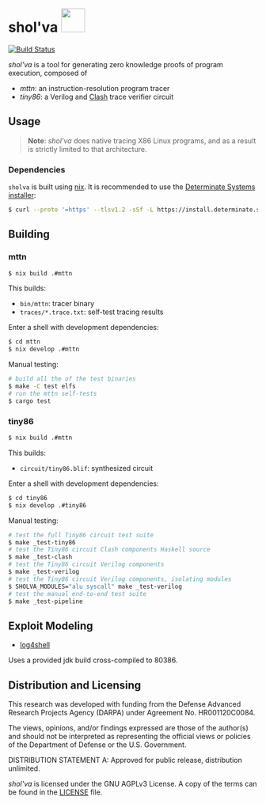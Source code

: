 # shol'va <img src="https://user-images.githubusercontent.com/3059210/147595717-ec80740c-d4eb-4dd5-972a-d57c228c042d.png" width="48">

<!-- Icon attribution: Mikla, https://commons.wikimedia.org/wiki/File:Apophis_Symbol_(Stargate).svg -->

[![Build Status](https://github.com/trailofbits/sholva/actions/workflows/ci.yml/badge.svg)](https://github.com/trailofbits/sholva/actions?query=workflow%3ACI)

_shol'va_ is a tool for generating zero knowledge proofs of program execution, composed of

- _mttn_: an instruction-resolution program tracer
- _tiny86_: a Verilog and [Clash](https://clash-lang.org/) trace verifier circuit

## Usage

> **Note**: _shol'va_ does native tracing X86 Linux programs, and as a result is strictly limited to that architecture.

### Dependencies

`sholva` is built using [nix](https://nixos.wiki/wiki/Nix_package_manager).
It is recommended to use the [Determinate Systems installer](https://determinate.systems/posts/determinate-nix-installer):

```sh
$ curl --proto '=https' --tlsv1.2 -sSf -L https://install.determinate.systems/nix | sh -s -- install
```

## Building

### mttn

```sh
$ nix build .#mttn
```

This builds:

- `bin/mttn`: tracer binary
- `traces/*.trace.txt`: self-test tracing results

Enter a shell with development dependencies:

```sh
$ cd mttn
$ nix develop .#mttn
```

Manual testing:

```sh
# build all the of the test binaries
$ make -C test elfs
# run the mttn self-tests
$ cargo test
```

### tiny86

```sh
$ nix build .#mttn
```

This builds:

- `circuit/tiny86.blif`: synthesized circuit

Enter a shell with development dependencies:

```sh
$ cd tiny86
$ nix develop .#tiny86
```

Manual testing:

```bash
# test the full Tiny86 circuit test suite
$ make _test-tiny86
# test the Tiny86 circuit Clash components Haskell source
$ make _test-clash
# test the Tiny86 circuit Verilog components
$ make _test-verilog
# test the Tiny86 circuit Verilog components, isolating modules
$ SHOLVA_MODULES="alu syscall" make _test-verilog
# test the manual end-to-end test suite
$ make _test-pipeline
```

## Exploit Modeling

- [log4shell](https://www.cve.org/CVERecord?id=CVE-2021-44228)

Uses a provided jdk build cross-compiled to 80386.

## Distribution and Licensing

This research was developed with funding from the Defense Advanced Research Projects Agency (DARPA) under Agreement No. HR001120C0084.

The views, opinions, and/or findings expressed are those of the author(s) and
should not be interpreted as representing the official views or policies of the
Department of Defense or the U.S. Government.

DISTRIBUTION STATEMENT A: Approved for public release, distribution unlimited.

_shol'va_ is licensed under the GNU AGPLv3 License. A copy of the terms can
be found in the [LICENSE](./LICENSE) file.
